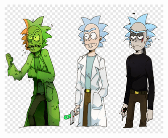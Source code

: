 ![alt text](https://github.com/dd288/rnm-elt-pipeline/blob/main/images/rick.png "Logo Title Text 1")